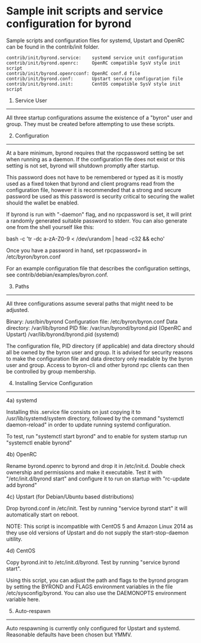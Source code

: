 Sample init scripts and service configuration for byrond
==========================================================

Sample scripts and configuration files for systemd, Upstart and OpenRC
can be found in the contrib/init folder.

    contrib/init/byrond.service:    systemd service unit configuration
    contrib/init/byrond.openrc:     OpenRC compatible SysV style init script
    contrib/init/byrond.openrcconf: OpenRC conf.d file
    contrib/init/byrond.conf:       Upstart service configuration file
    contrib/init/byrond.init:       CentOS compatible SysV style init script

1. Service User
---------------------------------

All three startup configurations assume the existence of a "byron" user
and group.  They must be created before attempting to use these scripts.

2. Configuration
---------------------------------

At a bare minimum, byrond requires that the rpcpassword setting be set
when running as a daemon.  If the configuration file does not exist or this
setting is not set, byrond will shutdown promptly after startup.

This password does not have to be remembered or typed as it is mostly used
as a fixed token that byrond and client programs read from the configuration
file, however it is recommended that a strong and secure password be used
as this password is security critical to securing the wallet should the
wallet be enabled.

If byrond is run with "-daemon" flag, and no rpcpassword is set, it will
print a randomly generated suitable password to stderr.  You can also
generate one from the shell yourself like this:

bash -c 'tr -dc a-zA-Z0-9 < /dev/urandom | head -c32 && echo'

Once you have a password in hand, set rpcpassword= in /etc/byron/byron.conf

For an example configuration file that describes the configuration settings,
see contrib/debian/examples/byron.conf.

3. Paths
---------------------------------

All three configurations assume several paths that might need to be adjusted.

Binary:              /usr/bin/byrond
Configuration file:  /etc/byron/byron.conf
Data directory:      /var/lib/byrond
PID file:            /var/run/byrond/byrond.pid (OpenRC and Upstart)
                     /var/lib/byrond/byrond.pid (systemd)

The configuration file, PID directory (if applicable) and data directory
should all be owned by the byron user and group.  It is advised for security
reasons to make the configuration file and data directory only readable by the
byron user and group.  Access to byron-cli and other byrond rpc clients
can then be controlled by group membership.

4. Installing Service Configuration
-----------------------------------

4a) systemd

Installing this .service file consists on just copying it to
/usr/lib/systemd/system directory, followed by the command
"systemctl daemon-reload" in order to update running systemd configuration.

To test, run "systemctl start byrond" and to enable for system startup run
"systemctl enable byrond"

4b) OpenRC

Rename byrond.openrc to byrond and drop it in /etc/init.d.  Double
check ownership and permissions and make it executable.  Test it with
"/etc/init.d/byrond start" and configure it to run on startup with
"rc-update add byrond"

4c) Upstart (for Debian/Ubuntu based distributions)

Drop byrond.conf in /etc/init.  Test by running "service byrond start"
it will automatically start on reboot.

NOTE: This script is incompatible with CentOS 5 and Amazon Linux 2014 as they
use old versions of Upstart and do not supply the start-stop-daemon uitility.

4d) CentOS

Copy byrond.init to /etc/init.d/byrond. Test by running "service byrond start".

Using this script, you can adjust the path and flags to the byrond program by
setting the BYROND and FLAGS environment variables in the file
/etc/sysconfig/byrond. You can also use the DAEMONOPTS environment variable here.

5. Auto-respawn
-----------------------------------

Auto respawning is currently only configured for Upstart and systemd.
Reasonable defaults have been chosen but YMMV.
